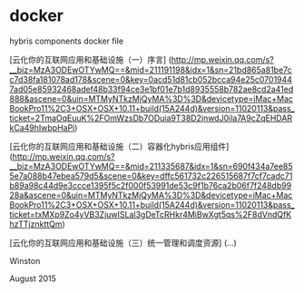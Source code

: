 # docker

hybris components docker file

[云化你的互联网应用和基础设施（一）序言]
(http://mp.weixin.qq.com/s?__biz=MzA3ODEwOTYwMQ==&mid=211191198&idx=1&sn=21bd865a81be7cc7d38fa181078ad178&scene=0&key=0acd51d81cb052bcca94e25c07019447ad05e85932468adef48b33f94ce3e1bf01e7b1d8935558b782ae8cd2a41ed888&ascene=0&uin=MTMyNTkzMjQyMA%3D%3D&devicetype=iMac+MacBookPro11%2C3+OSX+OSX+10.11+build(15A244d)&version=11020113&pass_ticket=2TmaOqEuuK%2FOmWzsDb7ODuia9T38D2jnwdJ0ila7A9cZqEHDARkCa49hIwbpHaPi)

[云化你的互联网应用和基础设施（二）容器化hybris应用组件]
(http://mp.weixin.qq.com/s?__biz=MzA3ODEwOTYwMQ==&mid=211335687&idx=1&sn=690f434a7ee855e7a088b47ebea579d5&scene=0&key=dffc561732c226515687f7cf7cadc71b89a98c44d9e3ccce1395f5c2f000f53991de53c9f1b76ca2b06f7f248db9928a&ascene=0&uin=MTMyNTkzMjQyMA%3D%3D&devicetype=iMac+MacBookPro11%2C3+OSX+OSX+10.11+build(15A244d)&version=11020113&pass_ticket=txMXp9Zo4yVB3ZjuwISLal3gDeTcRHkr4MiBwXgt5qs%2F8dVndQfKhzTTjznkttQm)

[云化你的互联网应用和基础设施（三）统一管理和调度资源]
(...)

Winston

August 2015
